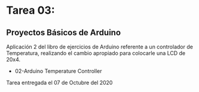 # Tarea 03: 
## Proyectos Básicos de Arduino

Aplicación 2 del libro de ejercicios de Arduino referente a un controlador de Temperatura, realizando el cambio apropiado para colocarle una LCD de 20x4.

* 02-Arduino Temperature Controller

Tarea entregada el 07 de Octubre del 2020
